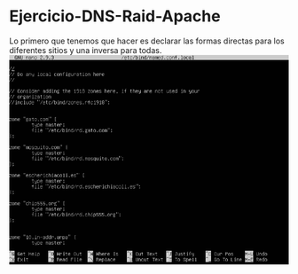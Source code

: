 # Ejercicio-DNS-Raid-Apache
Lo primero que tenemos que hacer es declarar las formas directas para los diferentes sitios y una inversa para todas.
![](https://github.com/antoniodavidperez/Ejercicio-DNS-Raid-Apache/blob/master/named.conf.local.PNG)
